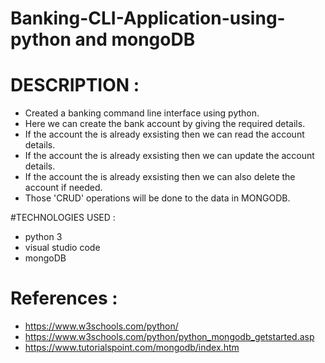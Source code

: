# Banking-CLI-Application-using-python and mongoDB

# DESCRIPTION : 
* Created a banking command line interface using python.
* Here we can create the bank account by giving the required details.
* If the account the is already exsisting then we can read the account details.
* If the account the is already exsisting then we can update the account details.
* If the account the is already exsisting then we can also delete the account if needed.
* Those 'CRUD' operations will be done to the data in MONGODB.

#TECHNOLOGIES USED : 
* python 3
* visual studio code
* mongoDB

# References : 
* https://www.w3schools.com/python/
* https://www.w3schools.com/python/python_mongodb_getstarted.asp
* https://www.tutorialspoint.com/mongodb/index.htm
